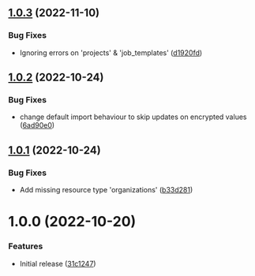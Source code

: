 ## [1.0.3](https://github.com/de-it-krachten/ansible-role-awx_casc/compare/v1.0.2...v1.0.3) (2022-11-10)


### Bug Fixes

* Ignoring errors on 'projects' & 'job_templates' ([d1920fd](https://github.com/de-it-krachten/ansible-role-awx_casc/commit/d1920fd1ef2dfd011e642d9a82a9c02b8450049f))

## [1.0.2](https://github.com/de-it-krachten/ansible-role-awx_casc/compare/v1.0.1...v1.0.2) (2022-10-24)


### Bug Fixes

* change default import behaviour to skip updates on encrypted values ([6ad90e0](https://github.com/de-it-krachten/ansible-role-awx_casc/commit/6ad90e0183ca42eb197b7769141e6e3b5c89d83d))

## [1.0.1](https://github.com/de-it-krachten/ansible-role-awx_casc/compare/v1.0.0...v1.0.1) (2022-10-24)


### Bug Fixes

* Add missing resource type 'organizations' ([b33d281](https://github.com/de-it-krachten/ansible-role-awx_casc/commit/b33d2817e64860481154d8a3c8c8d3b925314bd3))

# 1.0.0 (2022-10-20)


### Features

* Initial release ([31c1247](https://github.com/de-it-krachten/ansible-role-awx_casc/commit/31c1247c657bb890a615a9407659ecd2410f3545))
